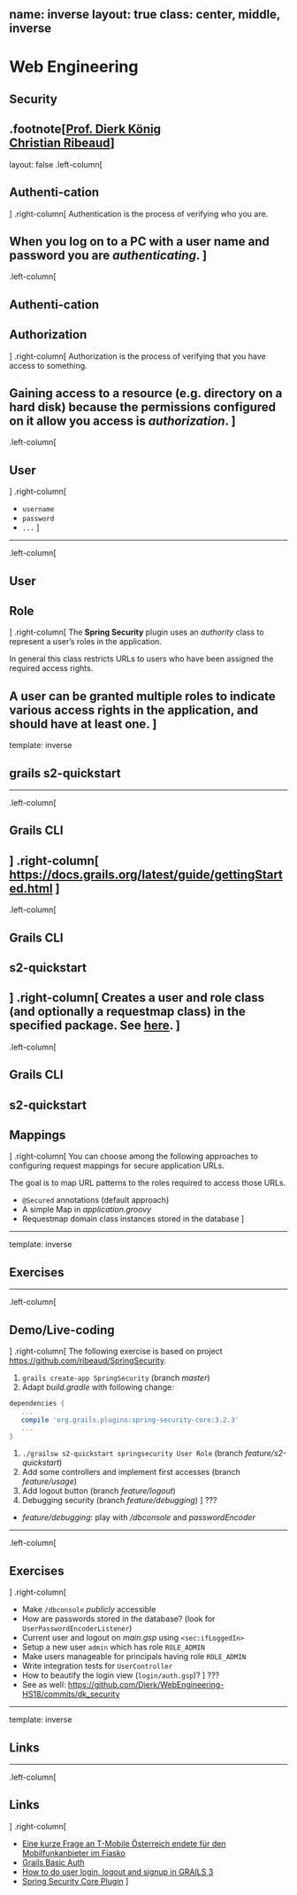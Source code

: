 name: inverse
layout: true
class: center, middle, inverse
---
# Web Engineering
## Security

.footnote[<a href="mailto:dierk.koenig@fhnw.ch">Prof. Dierk König</a><br /><a href="mailto:christian.ribeaud@fhnw.ch">Christian Ribeaud</a>]
---
layout: false
.left-column[
  ## Authenti-cation
]
.right-column[
Authentication is the process of verifying who you are.

When you log on to a PC with a user name and password you are _authenticating_.
]
---
.left-column[
  ## Authenti-cation
  ## Authorization
]
.right-column[
Authorization is the process of verifying that you have access to something.

Gaining access to a resource (e.g. directory on a hard disk) because the permissions configured on it allow you access is _authorization_.
]
---
.left-column[
  ## User
]
.right-column[
- `username`
- `password`
- `...`
]
---
.left-column[
  ## User
  ## Role
]
.right-column[
The **Spring Security** plugin uses an _authority_ class to represent a user’s roles in the application.

In general this class restricts URLs to users who have been assigned the required access rights.

A user can be granted multiple roles to indicate various access rights in the application, and should have at least one.
]
---
template: inverse

## grails s2-quickstart
---
.left-column[
  ## Grails CLI
]
.right-column[
https://docs.grails.org/latest/guide/gettingStarted.html
]
---
.left-column[
  ## Grails CLI
  ## s2-quickstart
]
.right-column[
Creates a user and role class (and optionally a requestmap class) in the specified package.
See [here](https://grails-plugins.github.io/grails-spring-security-core/latest/#s2-quickstart).
]
---
.left-column[
  ## Grails CLI
  ## s2-quickstart
  ## Mappings
]
.right-column[
You can choose among the following approaches to configuring request mappings for secure application URLs.

The goal is to map URL patterns to the roles required to access those URLs.

- `@Secured` annotations (default approach)
- A simple Map in _application.groovy_
- Requestmap domain class instances stored in the database
]
---
template: inverse

## Exercises
---
.left-column[
  ## Demo/Live-coding
]
.right-column[
The following exercise is based on project https://github.com/ribeaud/SpringSecurity.

1. `grails create-app SpringSecurity` (branch _master_)
1. Adapt _build.gradle_ with following change:
```groovy
dependencies {
   ...
   compile 'org.grails.plugins:spring-security-core:3.2.3'
   ...
}
```
1. `./grailsw s2-quickstart springsecurity User Role` (branch _feature/s2-quickstart_)
1. Add some controllers and implement first accesses (branch _feature/usage_)
1. Add logout button (branch _feature/logout_)
1. Debugging security (branch _feature/debugging_)
]
???
- _feature/debugging_: play with _/dbconsole_ and _passwordEncoder_
---
.left-column[
  ## Exercises
]
.right-column[
- Make `/dbconsole` _publicly_ accessible
- How are passwords stored in the database? (look for `UserPasswordEncoderListener`)
- Current user and logout on _main.gsp_ using `<sec:ifLoggedIn>`
- Setup a new user `admin` which has role `ROLE_ADMIN`
- Make users manageable for principals having role `ROLE_ADMIN`
- Write integration tests for `UserController`
- How to beautify the login view (`login/auth.gsp`)?
]
???
- See as well: https://github.com/Dierk/WebEngineering-HS18/commits/dk_security
---
template: inverse

## Links
---
.left-column[
  ## Links
]
.right-column[
- [Eine kurze Frage an T-Mobile Österreich endete für den Mobilfunkanbieter im Fiasko](https://www.watson.ch/digital/online-sicherheit/521968741-eine-frage-an-den-t-mobile-kundendienst-endete-fuer-den-mobilfunkanbieter-im-fiasko)
- [Grails Basic Auth](http://guides.grails.org/grails-basicauth/guide/index.html)
- [How to do user login, logout and signup in GRAILS 3](https://www.youtube.com/watch?v=nOxeKwGoMf4)
- [Spring Security Core Plugin](http://grails-plugins.github.io/grails-spring-security-core/latest)
]

